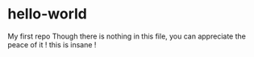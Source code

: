 # hello-world
My first repo
Though there is nothing in this file, you can appreciate the peace of it !
this is insane !